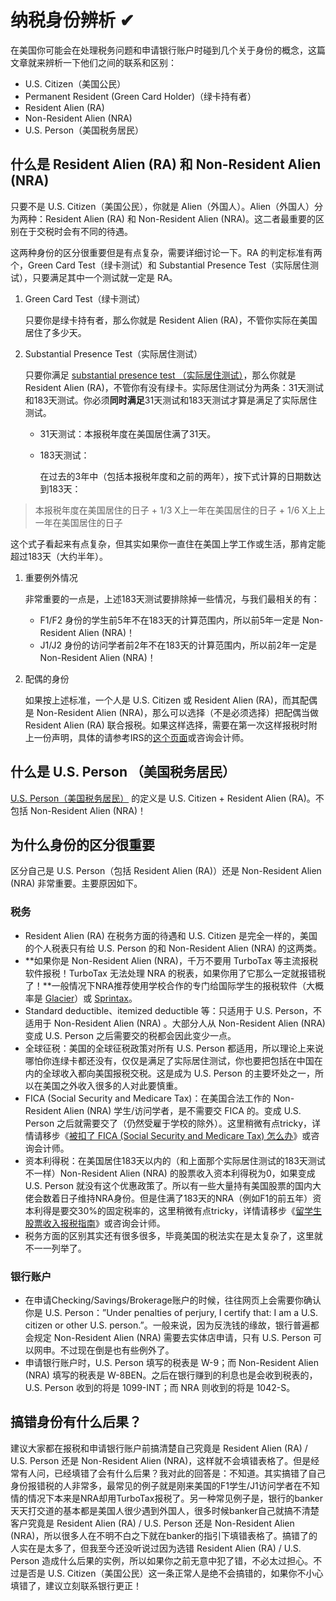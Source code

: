 # 纳税身份辨析 ✔

在美国你可能会在处理税务问题和申请银行账户时碰到几个关于身份的概念，这篇文章就来辨析一下他们之间的联系和区别：

* U.S. Citizen（美国公民）
* Permanent Resident \(Green Card Holder\)（绿卡持有者）
* Resident Alien \(RA\)
* Non-Resident Alien \(NRA\)
* U.S. Person（美国税务居民）

## 什么是 Resident Alien \(RA\) 和 Non-Resident Alien \(NRA\)

只要不是 U.S. Citizen（美国公民），你就是 Alien（外国人）。Alien（外国人）分为两种：Resident Alien \(RA\) 和 Non-Resident Alien \(NRA\)。这二者最重要的区别在于交税时会有不同的待遇。

这两种身份的区分很重要但是有点复杂，需要详细讨论一下。RA 的判定标准有两个，Green Card Test（绿卡测试）和 Substantial Presence Test（实际居住测试），只要满足其中一个测试就一定是 RA。

1. Green Card Test（绿卡测试）

   只要你是绿卡持有者，那么你就是 Resident Alien \(RA\)，不管你实际在美国居住了多少天。

2. Substantial Presence Test（实际居住测试）

   只要你满足 [substantial presence test （实际居住测试）](https://www.irs.gov/Individuals/International-Taxpayers/The-Green-Card-Test-and-the-Substantial-Presence-Test)，那么你就是 Resident Alien \(RA\)，不管你有没有绿卡。实际居住测试分为两条：31天测试和183天测试。你必须**同时满足**31天测试和183天测试才算是满足了实际居住测试。

   * 31天测试：本报税年度在美国居住满了31天。
   * 183天测试：

     在过去的3年中（包括本报税年度和之前的两年），按下式计算的日期数达到183天：

> 本报税年度在美国居住的日子 + 1/3 X上一年在美国居住的日子 + 1/6 X上上一年在美国居住的日子

这个式子看起来有点复杂，但其实如果你一直住在美国上学工作或生活，那肯定能超过183天（大约半年）。

1. 重要例外情况

   非常重要的一点是，上述183天测试要排除掉一些情况，与我们最相关的有：

   * F1/F2 身份的学生前5年不在183天的计算范围内，所以前5年一定是 Non-Resident Alien \(NRA\)！
   * J1/J2 身份的访问学者前2年不在183天的计算范围内，所以前2年一定是 Non-Resident Alien \(NRA\)！

2. 配偶的身份

   如果按上述标准，一个人是 U.S. Citizen 或 Resident Alien \(RA\)，而其配偶是 Non-Resident Alien \(NRA\)，那么可以选择（不是必须选择）把配偶当做 Resident Alien \(RA\) 联合报税。如果这样选择，需要在第一次这样报税时附上一份声明，具体的请参考IRS的[这个页面](https://www.irs.gov/individuals/international-taxpayers/nonresident-alien-spouse)或咨询会计师。

## 什么是 U.S. Person （美国税务居民）

[U.S. Person（美国税务居民）](https://www.irs.gov/individuals/international-taxpayers/classification-of-taxpayers-for-us-tax-purposes) 的定义是 U.S. Citizen + Resident Alien \(RA\)。不包括 Non-Resident Alien \(NRA\)！

## 为什么身份的区分很重要

区分自己是 U.S. Person（包括 Resident Alien \(RA\)）还是 Non-Resident Alien \(NRA\) 非常重要。主要原因如下。

### 税务

* Resident Alien \(RA\) 在税务方面的待遇和 U.S. Citizen 是完全一样的，美国的个人税表只有给 U.S. Person 的和 Non-Resident Alien \(NRA\) 的这两类。
* **如果你是 Non-Resident Alien \(NRA\)，千万不要用 TurboTax 等主流报税软件报税！TurboTax 无法处理 NRA 的税表，如果你用了它那么一定就报错税了！**一般情况下NRA推荐使用学校合作的专门给国际学生的报税软件（大概率是 [Glacier](https://www.online-tax.net/)）或 [Sprintax](https://www.sprintax.com/)。
* Standard deductible、itemized deductible 等：只适用于 U.S. Person，不适用于 Non-Resident Alien \(NRA\) 。大部分人从 Non-Resident Alien \(NRA\) 变成 U.S. Person 之后需要交的税都会因此变少一点。
* 全球征税：美国的全球征税政策对所有 U.S. Person 都适用，所以理论上来说哪怕你连绿卡都还没有，仅仅是满足了实际居住测试，你也要把包括在中国在内的全球收入都向美国报税交税。这是成为 U.S. Person 的主要坏处之一，所以在美国之外收入很多的人对此要慎重。
* FICA \(Social Security and Medicare Tax\)：在美国合法工作的 Non-Resident Alien \(NRA\) 学生/访问学者，是不需要交 FICA 的。变成 U.S. Person 之后就需要交了（仍然受雇于学校的除外）。这里稍微有点tricky，详情请移步《[被扣了 FICA \(Social Security and Medicare Tax\) 怎么办](https://www.uscreditcardguide.com/beikoule-fica-social-security-medicare-tax-zenmeban-caiwade-jiaonitui/)》或咨询会计师。
* 资本利得税：在美国居住183天以内的（和上面那个实际居住测试的183天测试不一样）Non-Resident Alien \(NRA\) 的股票收入资本利得税为0，如果变成 U.S. Person 就没有这个优惠政策了。所以有一些大量持有美国股票的国内大佬会数着日子维持NRA身份。但是住满了183天的NRA（例如F1的前五年）资本利得是要交30%的固定税率的，这里稍微有点tricky，详情请移步《[留学生股票收入报税指南](https://www.uscreditcardguide.com/foreigner-investment-tax-guide/)》或咨询会计师。
* 税务方面的区别其实还有很多很多，毕竟美国的税法实在是太复杂了，这里就不一一列举了。

### 银行账户

* 在申请Checking/Savings/Brokerage账户的时候，往往网页上会需要你确认你是 U.S. Person：”Under penalties of perjury, I certify that: I am a U.S. citizen or other U.S. person.”。一般来说，因为反洗钱的缘故，银行普遍都会规定 Non-Resident Alien \(NRA\) 需要去实体店申请，只有 U.S. Person 可以网申。不过现在倒是也有些例外了。
* 申请银行账户时，U.S. Person 填写的税表是 W-9；而 Non-Resident Alien \(NRA\) 填写的税表是 W-8BEN。之后在银行赚到的利息也是会收到税表的，U.S. Person 收到的将是 1099-INT；而 NRA 则收到的将是 1042-S。

## 搞错身份有什么后果？

建议大家都在报税和申请银行账户前搞清楚自己究竟是 Resident Alien \(RA\) / U.S. Person 还是 Non-Resident Alien \(NRA\)，这样就不会填错表格了。但是经常有人问，已经填错了会有什么后果？我对此的回答是：不知道。其实搞错了自己身份报错税的人非常多，最常见的例子就是刚来美国的F1学生/J1访问学者在不知情的情况下本来是NRA却用TurboTax报税了。另一种常见例子是，银行的banker天天打交道的基本都是美国人很少遇到外国人，很多时候banker自己就搞不清楚客户究竟是 Resident Alien \(RA\) / U.S. Person 还是 Non-Resident Alien \(NRA\)，所以很多人在不明不白之下就在banker的指引下填错表格了。搞错了的人实在是太多了，但我至今还没听说过因为选错 Resident Alien \(RA\) / U.S. Person 造成什么后果的实例，所以如果你之前无意中犯了错，不必太过担心。不过是否是 U.S. Citizen（美国公民）这一条正常人是绝不会搞错的，如果你不小心填错了，建议立刻联系银行更正！

